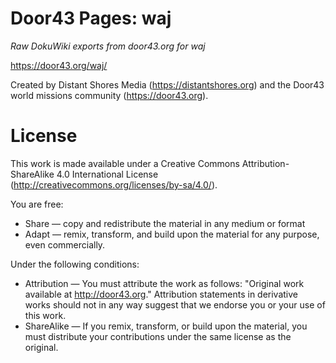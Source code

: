
Door43 Pages: waj
==========

*Raw DokuWiki exports from door43.org for waj*

https://door43.org/waj/

Created by Distant Shores Media (https://distantshores.org) and the Door43 world missions community (https://door43.org).


License
==========

This work is made available under a Creative Commons Attribution-ShareAlike 4.0 International License (http://creativecommons.org/licenses/by-sa/4.0/).

You are free:

* Share — copy and redistribute the material in any medium or format
* Adapt — remix, transform, and build upon the material for any purpose, even commercially.

Under the following conditions:

* Attribution — You must attribute the work as follows: "Original work available at http://door43.org." Attribution statements in derivative works should not in any way suggest that we endorse you or your use of this work.
* ShareAlike — If you remix, transform, or build upon the material, you must distribute your contributions under the same license as the original.
